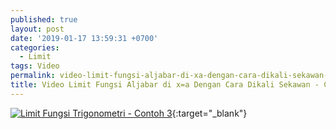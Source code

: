 ```yaml
---
published: true
layout: post
date: '2019-01-17 13:59:31 +0700'
categories:
  - Limit
tags: Video
permalink: video-limit-fungsi-aljabar-di-xa-dengan-cara-dikali-sekawan-contoh-2.html
title: Video Limit Fungsi Aljabar di x=a Dengan Cara Dikali Sekawan - Contoh 2
---
```

[![Limit Fungsi Trigonometri - Contoh 3](https://img.youtube.com/vi/LxGo7MO-wrI/0.jpg)](https://www.youtube.com/watch?v=LxGo7MO-wrI){:target="_blank"}
